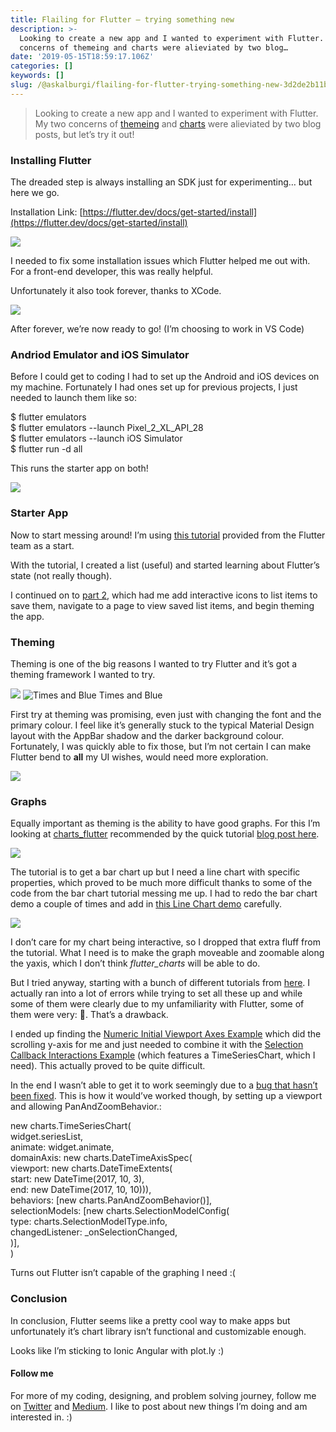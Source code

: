```yaml
---
title: Flailing for Flutter — trying something new
description: >-
  Looking to create a new app and I wanted to experiment with Flutter. My two
  concerns of themeing and charts were alieviated by two blog…
date: '2019-05-15T18:59:17.106Z'
categories: []
keywords: []
slug: /@askalburgi/flailing-for-flutter-trying-something-new-3d2de2b11bbe
---
```


> Looking to create a new app and I wanted to experiment with Flutter. My two concerns of [themeing](https://medium.com/@mx_tino/flutter-themes-9cebc0fecd1d) and [charts](https://medium.com/flutter-io/beautiful-animated-charts-for-flutter-164940780b8c) were alieviated by two blog posts, but let’s try it out!

### Installing Flutter

The dreaded step is always installing an SDK just for experimenting… but here we go.

Installation Link: [https://flutter.dev/docs/get-started/install](https://flutter.dev/docs/get-started/install)

![](https://cdn-images-1.medium.com/max/800/1*-Qz-Ht_Wt7XtfUiBO2tehg.png)

I needed to fix some installation issues which Flutter helped me out with. For a front-end developer, this was really helpful.

Unfortunately it also took forever, thanks to XCode.

![](https://cdn-images-1.medium.com/max/800/1*MuJ50QXKz3DI7FsuyFtWxQ.png)

After forever, we’re now ready to go! (I’m choosing to work in VS Code)

### Andriod Emulator and iOS Simulator

Before I could get to coding I had to set up the Android and iOS devices on my machine. Fortunately I had ones set up for previous projects, I just needed to launch them like so:

$ flutter emulators  
$ flutter emulators --launch Pixel\_2\_XL\_API\_28  
$ flutter emulators --launch iOS Simulator  
$ flutter run -d all

This runs the starter app on both!

![](https://cdn-images-1.medium.com/max/800/1*NriZDJE1wntOJXn0xB8j-w.png)

### Starter App

Now to start messing around! I’m using [this tutorial](https://flutter.dev/docs/get-started/codelab) provided from the Flutter team as a start.

With the tutorial, I created a list (useful) and started learning about Flutter’s state (not really though).

I continued on to [part 2](https://codelabs.developers.google.com/codelabs/first-flutter-app-pt2/#0), which had me add interactive icons to list items to save them, navigate to a page to view saved list items, and begin theming the app.

### Theming

Theming is one of the big reasons I wanted to try Flutter and it’s got a theming framework I wanted to try.

![](https://cdn-images-1.medium.com/max/600/1*SGb5vC4lmEvxolDwI2Lm5g.png)
![Times and Blue](https://cdn-images-1.medium.com/max/600/1*1IDC32PB1JC_3w4vOUC7lQ.png)
Times and Blue

First try at theming was promising, even just with changing the font and the primary colour. I feel like it’s generally stuck to the typical Material Design layout with the AppBar shadow and the darker background colour. Fortunately, I was quickly able to fix those, but I’m not certain I can make Flutter bend to **all** my UI wishes, would need more exploration.

![](https://cdn-images-1.medium.com/max/800/1*740y6H3WRm8JEZPbSM8tcQ.png)

### Graphs

Equally important as theming is the ability to have good graphs. For this I’m looking at [charts\_flutter](https://pub.dev/packages/charts_flutter) recommended by the quick tutorial [blog post here](https://medium.com/flutter-io/beautiful-animated-charts-for-flutter-164940780b8c).

![](https://cdn-images-1.medium.com/max/800/1*k3PI_0RZuvvD9CQRGYHfTQ.png)

The tutorial is to get a bar chart up but I need a line chart with specific properties, which proved to be much more difficult thanks to some of the code from the bar chart tutorial messing me up. I had to redo the bar chart demo a couple of times and add in [this Line Chart demo](https://google.github.io/charts/flutter/example/time_series_charts/simple) carefully.

![](https://cdn-images-1.medium.com/max/800/1*EJS1ev59fgo2DpKWB6vnTg.png)

I don’t care for my chart being interactive, so I dropped that extra fluff from the tutorial. What I need is to make the graph moveable and zoomable along the yaxis, which I don’t think _flutter\_charts_ will be able to do.

But I tried anyway, starting with a bunch of different tutorials from [here](https://google.github.io/charts/flutter/gallery.html). I actually ran into a lot of errors while trying to set all these up and while some of them were clearly due to my unfamiliarity with Flutter, some of them were very: 🤨. That’s a drawback.

I ended up finding the [Numeric Initial Viewport Axes Example](https://google.github.io/charts/flutter/example/axes/numeric_initial_viewport) which did the scrolling y-axis for me and just needed to combine it with the [Selection Callback Interactions Example](https://google.github.io/charts/flutter/example/behaviors/selection_callback_example.html) (which features a TimeSeriesChart, which I need). This actually proved to be quite difficult.

In the end I wasn’t able to get it to work seemingly due to a [bug that hasn’t been fixed](https://github.com/google/charts/issues/134). This is how it would’ve worked though, by setting up a viewport and allowing PanAndZoomBehavior.:

new charts.TimeSeriesChart(  
  widget.seriesList,  
  animate: widget.animate,  
  domainAxis: new charts.DateTimeAxisSpec(  
     viewport: new charts.DateTimeExtents(  
          start: new DateTime(2017, 10, 3),   
          end: new DateTime(2017, 10, 10))),  
  behaviors: \[new charts.PanAndZoomBehavior()\],  
  selectionModels: \[new charts.SelectionModelConfig(  
     type: charts.SelectionModelType.info,  
     changedListener: \_onSelectionChanged,  
  )\],  
)

Turns out Flutter isn’t capable of the graphing I need :(

### Conclusion

In conclusion, Flutter seems like a pretty cool way to make apps but unfortunately it’s chart library isn’t functional and customizable enough.

Looks like I’m sticking to Ionic Angular with plot.ly :)

#### Follow me

For more of my coding, designing, and problem solving journey, follow me on [Twitter](https://twitter.com/askalburgi) and [Medium](https://medium.com/arjunkalburgi). I like to post about new things I’m doing and am interested in. :)